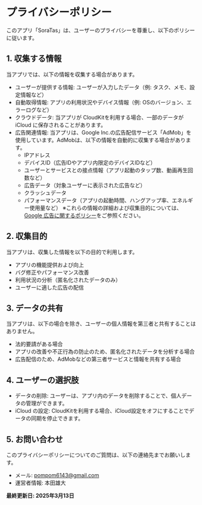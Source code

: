 # プライバシーポリシー

このアプリ「SoraTas」は、ユーザーのプライバシーを尊重し、以下のポリシーに従います。

## 1. 収集する情報
当アプリでは、以下の情報を収集する場合があります。
- ユーザーが提供する情報: ユーザーが入力したデータ（例: タスク、メモ、設定情報など）
- 自動取得情報: アプリの利用状況やデバイス情報（例: OSのバージョン、エラーログなど）
- クラウドデータ: 当アプリが CloudKitを利用する場合、一部のデータが iCloud に保存されることがあります。
- 広告関連情報: 当アプリは、Google Inc.の広告配信サービス「AdMob」を使用しています。AdMobは、以下の情報を自動的に収集する場合があります。​
  * IPアドレス​
  * デバイスID（広告IDやアプリ内限定のデバイスIDなど）​
  * ユーザーとサービスとの接点情報（アプリ起動のタップ数、動画再生回数など）​
  * 広告データ（対象ユーザーに表示された広告など）​
  * クラッシュデータ​
  * パフォーマンスデータ（アプリの起動時間、ハングアップ率、エネルギー使用量など）
  ※これらの情報の詳細および収集目的については、[Google 広告に関するポリシー](https://policies.google.com/technologies/ads?hl=ja)をご参照ください。

## 2. 収集目的
当アプリは、収集した情報を以下の目的で利用します。
- アプリの機能提供および向上
- バグ修正やパフォーマンス改善
- 利用状況の分析（匿名化されたデータのみ）
- ユーザーに適した広告の配信

## 3. データの共有
当アプリは、以下の場合を除き、ユーザーの個人情報を第三者と共有することはありません。
- 法的要請がある場合
- アプリの改善や不正行為の防止のため、匿名化されたデータを分析する場合
- 広告配信のため、AdMobなどの第三者サービスと情報を共有する場合

## 4. ユーザーの選択肢
- データの削除: ユーザーは、アプリ内のデータを削除することで、個人データの管理ができます。
- iCloud の設定: CloudKitを利用する場合、iCloud設定をオフにすることでデータの同期を停止できます。

## 5. お問い合わせ
このプライバシーポリシーについてのご質問は、以下の連絡先までお願いします。
- メール: pompom6143@gmail.com
- 運営者情報: 本田雄大

**最終更新日: 2025年3月13日**

